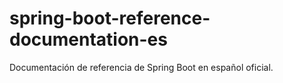 # spring-boot-reference-documentation-es
Documentación de referencia de Spring Boot en español oficial.
